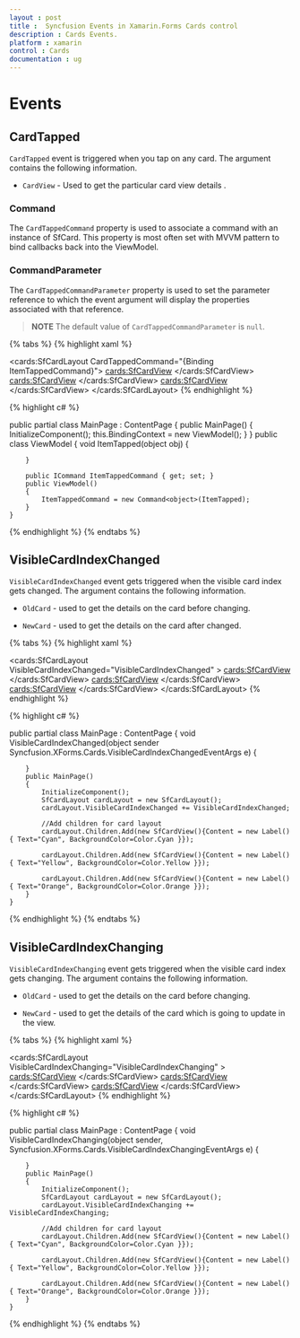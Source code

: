 ```yaml
---
layout : post
title :  Syncfusion Events in Xamarin.Forms Cards control
description : Cards Events.
platform : xamarin
control : Cards
documentation : ug
---
```


# Events

## CardTapped

`CardTapped` event is triggered when you tap on any card. The argument contains the following information.

* `CardView` - Used to get the particular card view details .

### Command

The `CardTappedCommand` property is used to associate a command with an instance of SfCard. This property is most often set with MVVM pattern to bind callbacks back into the ViewModel.

### CommandParameter

The `CardTappedCommandParameter` property is used to set the parameter reference to which the event  argument will display the properties associated with that reference.

>**NOTE**
The default value of `CardTappedCommandParameter` is `null`.

{% tabs %}
{% highlight xaml %}

<cards:SfCardLayout CardTappedCommand="{Binding ItemTappedCommand}">
		<cards:SfCardView>
			<Label Text="Cyan" BackgroundColor="Cyan" />
		</cards:SfCardView>
		<cards:SfCardView>
			<Label Text="Yellow" BackgroundColor="Yellow" />
		</cards:SfCardView>
		<cards:SfCardView>
			<Label Text="Orange" BackgroundColor="Orange" />
		</cards:SfCardView>
</cards:SfCardLayout>
{% endhighlight %}

{% highlight c# %}

 public partial class MainPage : ContentPage
    {
        public MainPage()
        {
            InitializeComponent();
            this.BindingContext = new ViewModel();
        }
    }
    public class ViewModel
    {
        void ItemTapped(object obj)
        {
            
        }

        public ICommand ItemTappedCommand { get; set; }
        public ViewModel()
        {
            ItemTappedCommand = new Command<object>(ItemTapped);
        }
    }

{% endhighlight %}
{% endtabs %}

## VisibleCardIndexChanged

`VisibleCardIndexChanged` event gets triggered when the visible card index gets changed. The argument contains the following information.

* `OldCard` - used to get the details on the card before changing.

* `NewCard` - used to get the details on the card after changed.

{% tabs %}
{% highlight xaml %}

<cards:SfCardLayout VisibleCardIndexChanged="VisibleCardIndexChanged" >
		<cards:SfCardView>
			<Label Text="Cyan" BackgroundColor="Cyan" />
		</cards:SfCardView>
		<cards:SfCardView>
			<Label Text="Yellow" BackgroundColor="Yellow" />
		</cards:SfCardView>
		<cards:SfCardView>
			<Label Text="Orange" BackgroundColor="Orange" />
		</cards:SfCardView>
</cards:SfCardLayout>
{% endhighlight %}

{% highlight c# %}

public partial class MainPage : ContentPage
    {
	void VisibleCardIndexChanged(object sender Syncfusion.XForms.Cards.VisibleCardIndexChangedEventArgs e)
        {
      
        }
        public MainPage()
        {
            InitializeComponent();
			SfCardLayout cardLayout = new SfCardLayout();
            cardLayout.VisibleCardIndexChanged += VisibleCardIndexChanged;

            //Add children for card layout 
            cardLayout.Children.Add(new SfCardView(){Content = new Label(){ Text="Cyan", BackgroundColor=Color.Cyan }});

            cardLayout.Children.Add(new SfCardView(){Content = new Label(){ Text="Yellow", BackgroundColor=Color.Yellow }});

            cardLayout.Children.Add(new SfCardView(){Content = new Label(){ Text="Orange", BackgroundColor=Color.Orange }});
        }
	}


{% endhighlight %}
{% endtabs %}

## VisibleCardIndexChanging

`VisibleCardIndexChanging` event gets triggered when the visible card index gets changing. The argument contains the following information.

* `OldCard` - used to get the details on the card before changing.

* `NewCard` - used to get the details of the card which is going to update in the view.

{% tabs %}
{% highlight xaml %}

<cards:SfCardLayout VisibleCardIndexChanging="VisibleCardIndexChanging" >
		<cards:SfCardView>
			<Label Text="Cyan" BackgroundColor="Cyan" />
		</cards:SfCardView>
		<cards:SfCardView>
			<Label Text="Yellow" BackgroundColor="Yellow" />
		</cards:SfCardView>
		<cards:SfCardView>
			<Label Text="Orange" BackgroundColor="Orange" />
		</cards:SfCardView>
</cards:SfCardLayout>
{% endhighlight %}

{% highlight c# %}

public partial class MainPage : ContentPage
    {
	void VisibleCardIndexChanging(object sender, Syncfusion.XForms.Cards.VisibleCardIndexChangingEventArgs e)
        {
            
        }
        public MainPage()
        {
            InitializeComponent();
			SfCardLayout cardLayout = new SfCardLayout();
            cardLayout.VisibleCardIndexChanging += VisibleCardIndexChanging;

            //Add children for card layout 
            cardLayout.Children.Add(new SfCardView(){Content = new Label(){ Text="Cyan", BackgroundColor=Color.Cyan }});

            cardLayout.Children.Add(new SfCardView(){Content = new Label(){ Text="Yellow", BackgroundColor=Color.Yellow }});

            cardLayout.Children.Add(new SfCardView(){Content = new Label(){ Text="Orange", BackgroundColor=Color.Orange }});
        }
	}


{% endhighlight %}
{% endtabs %}